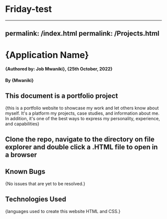 # Friday-test
---
permalink: /index.html
permalink: /Projects.html
---
# {Application Name}
#### {Authored by: Job Mwaniki}, {25th October, 2022}
#### By **{Mwaniki}**
## This document is a portfolio project
{this is a portfolio website to showcase my work and let others know about myself. It's a platform my projects, case studies, and information about me. In addition, it's one of the best ways to express my personality, experience, and capabilities}
## Clone the repo, navigate to the directory on file explorer and double click a .HTML file to open in a browser
## Known Bugs
{No issues that are yet to be resolved.}
## Technologies Used
{languages used to create this website HTML and CSS.}